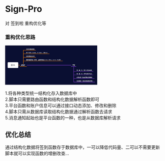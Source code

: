 # Sign-Pro
对 签到啦 重构优化等

### 重构优化思路

<img src=https://github.com/Litre-WU/Sign-Pro/blob/main/demo.png width=300/>

1.将各种类型统一结构化存入数据库中  
2.脚本只需要路由函数和结构化数据解析函数即可  
3.平台函数和账户信息可以通过接口动态添加、修改和删除  
4.脚本只需从数据库读取结构化数据通过解析函数去请求  
5.消息通知起始也是平台函数的一种，也是从数据库解析请求  


## 优化总结  

通过结构化数据将签到函数存于数据库中，一可以降低代码量、二可以不需要更新脚本就可以实现函数的增删改查...
